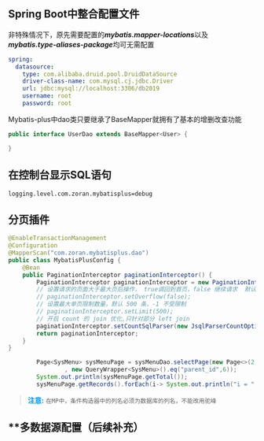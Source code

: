 ## Spring Boot中整合配置文件

非特殊情况下，原先需要配置的***mybatis.mapper-locations***以及***mybatis.type-aliases-package***均可无需配置

```yaml
spring:
  datasource:
    type: com.alibaba.druid.pool.DruidDataSource
    driver-class-name: com.mysql.cj.jdbc.Driver
    url: jdbc:mysql://localhost:3306/db2019
    username: root
    password: root
```

Mybatis-plus中dao类只要继承了BaseMapper就拥有了基本的增删改查功能

```java
public interface UserDao extends BaseMapper<User> {

}
```

## 在控制台显示SQL语句

```properties
logging.level.com.zoran.mybatisplus=debug
```

## 分页插件

```java
@EnableTransactionManagement
@Configuration
@MapperScan("com.zoran.mybatisplus.dao")
public class MybatisPlusConfig {
    @Bean
    public PaginationInterceptor paginationInterceptor() {
        PaginationInterceptor paginationInterceptor = new PaginationInterceptor();
        // 设置请求的页面大于最大页后操作， true调回到首页，false 继续请求  默认false
        // paginationInterceptor.setOverflow(false);
        // 设置最大单页限制数量，默认 500 条，-1 不受限制
        // paginationInterceptor.setLimit(500);
        // 开启 count 的 join 优化,只针对部分 left join
        paginationInterceptor.setCountSqlParser(new JsqlParserCountOptimize(true));
        return paginationInterceptor;
    }
}
```

```java
        Page<SysMenu> sysMenuPage = sysMenuDao.selectPage(new Page<>(2, 3)
                , new QueryWrapper<SysMenu>().eq("parent_id",6));
        System.out.println(sysMenuPage.getTotal());
        sysMenuPage.getRecords().forEach(i-> System.out.println("i = " + i));
```

> **<font color=#0099ff>注意:</font>** `在MP中，条件构造器中的列名必须为数据库的列名，不能改用驼峰`

## **多数据源配置（后续补充）

